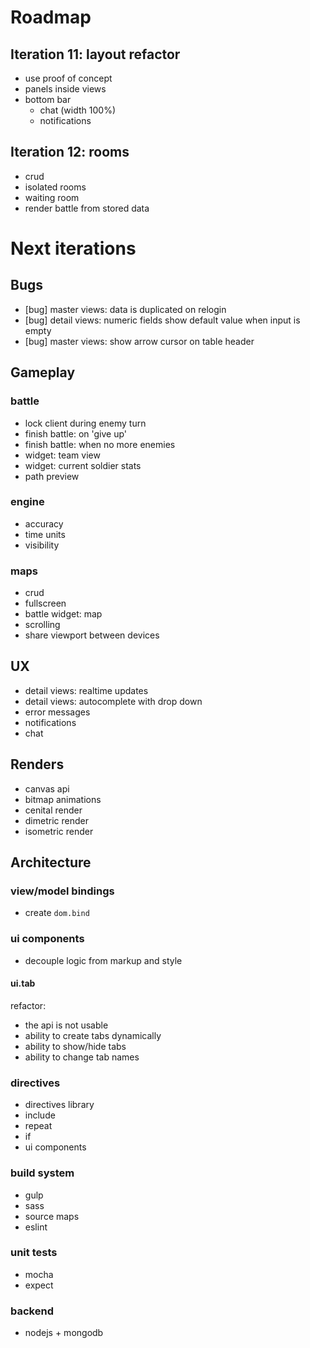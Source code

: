 Roadmap
=======

Iteration 11: layout refactor
-----------------------------

*   use proof of concept
*   panels inside views
*   bottom bar
    *   chat (width 100%)
    *   notifications

Iteration 12: rooms
-------------------

*   crud
*   isolated rooms
*   waiting room
*   render battle from stored data

Next iterations
===============

Bugs
----

*   [bug] master views: data is duplicated on relogin
*   [bug] detail views: numeric fields show default value when input is empty
*   [bug] master views: show arrow cursor on table header

Gameplay
--------

### battle

*   lock client during enemy turn
*   finish battle: on 'give up'
*   finish battle: when no more enemies
*   widget: team view
*   widget: current soldier stats
*   path preview

### engine

*   accuracy
*   time units
*   visibility

### maps

*   crud
*   fullscreen
*   battle widget: map
*   scrolling
*   share viewport between devices

UX
--

*   detail views: realtime updates
*   detail views: autocomplete with drop down
*   error messages
*   notifications
*   chat

Renders
-------

*   canvas api
*   bitmap animations
*   cenital render
*   dimetric render
*   isometric render

Architecture
------------

### view/model bindings

*   create `dom.bind`

### ui components

*   decouple logic from markup and style

#### ui.tab

refactor:

*   the api is not usable
*   ability to create tabs dynamically
*   ability to show/hide tabs
*   ability to change tab names

### directives

*   directives library
*   include
*   repeat
*   if
*   ui components

### build system

*   gulp
*   sass
*   source maps
*   eslint

### unit tests

*   mocha
*   expect

### backend

*   nodejs + mongodb
